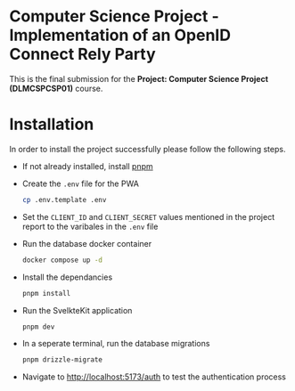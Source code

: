 # Computer Science Project - Implementation of an OpenID Connect Rely Party

This is the final submission for the **Project: Computer Science Project (DLMCSPCSP01)** course.

# Installation

In order to install the project successfully please follow the following steps.


- If not already installed, install [pnpm](https://pnpm.io/installation)

- Create the ```.env``` file for the PWA
	```bash
	cp .env.template .env
	```
- Set the ```CLIENT_ID``` and ```CLIENT_SECRET``` values mentioned in the project report to the varibales in the ```.env``` file
- Run the database docker container
	```bash
	docker compose up -d
	```
- Install the dependancies
	```bash
	pnpm install
	```
- Run the SvelkteKit application
	```bash
	pnpm dev
	```
- In a seperate terminal, run the database migrations
	```bash
	pnpm drizzle-migrate
	```
 - Navigate to [http://localhost:5173/auth](http://localhost:5173/auth) to test the authentication process

